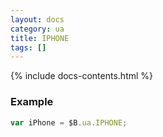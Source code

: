 ```yaml
---
layout: docs
category: ua
title: IPHONE
tags: []
---
```


{% include docs-contents.html %}

### Example
```js
var iPhone = $B.ua.IPHONE;
```